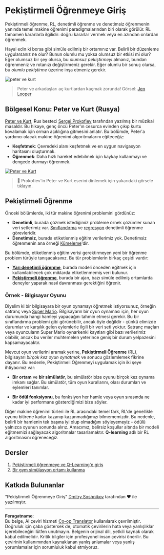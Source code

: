 <!--
CO_OP_TRANSLATOR_METADATA:
{
  "original_hash": "20ca019012b1725de956681d036d8b18",
  "translation_date": "2025-09-06T08:02:46+00:00",
  "source_file": "8-Reinforcement/README.md",
  "language_code": "tr"
}
-->
# Pekiştirmeli Öğrenmeye Giriş

Pekiştirmeli öğrenme, RL, denetimli öğrenme ve denetimsiz öğrenmenin yanında temel makine öğrenimi paradigmalarından biri olarak görülür. RL tamamen kararlarla ilgilidir: doğru kararlar vermek veya en azından onlardan öğrenmek.

Hayal edin ki borsa gibi simüle edilmiş bir ortamınız var. Belirli bir düzenleme uygularsanız ne olur? Bunun olumlu mu yoksa olumsuz bir etkisi mi olur? Eğer olumsuz bir şey olursa, bu _olumsuz pekiştirmeyi_ almanız, bundan öğrenmeniz ve rotanızı değiştirmeniz gerekir. Eğer olumlu bir sonuç olursa, bu _olumlu pekiştirme_ üzerine inşa etmeniz gerekir.

![peter ve kurt](../../../8-Reinforcement/images/peter.png)

> Peter ve arkadaşları aç kurtlardan kaçmak zorunda! Görsel: [Jen Looper](https://twitter.com/jenlooper)

## Bölgesel Konu: Peter ve Kurt (Rusya)

[Peter ve Kurt](https://en.wikipedia.org/wiki/Peter_and_the_Wolf), Rus besteci [Sergei Prokofiev](https://en.wikipedia.org/wiki/Sergei_Prokofiev) tarafından yazılmış bir müzikal masaldır. Bu hikaye, genç öncü Peter'ın cesurca evinden çıkıp kurtu kovalamak için orman açıklığına gitmesini anlatır. Bu bölümde, Peter'a yardımcı olacak makine öğrenimi algoritmalarını eğiteceğiz:

- **Keşfetmek**: Çevredeki alanı keşfetmek ve en uygun navigasyon haritasını oluşturmak.
- **Öğrenmek**: Daha hızlı hareket edebilmek için kaykay kullanmayı ve dengede durmayı öğrenmek.

[![Peter ve Kurt](https://img.youtube.com/vi/Fmi5zHg4QSM/0.jpg)](https://www.youtube.com/watch?v=Fmi5zHg4QSM)

> 🎥 Prokofiev'in Peter ve Kurt eserini dinlemek için yukarıdaki görsele tıklayın.

## Pekiştirmeli Öğrenme

Önceki bölümlerde, iki tür makine öğrenimi problemini gördünüz:

- **Denetimli**, burada çözmek istediğimiz probleme örnek çözümler sunan veri setlerimiz var. [Sınıflandırma](../4-Classification/README.md) ve [regresyon](../2-Regression/README.md) denetimli öğrenme görevleridir.
- **Denetimsiz**, burada etiketlenmiş eğitim verilerimiz yok. Denetimsiz öğrenmenin ana örneği [Kümeleme](../5-Clustering/README.md)'dir.

Bu bölümde, etiketlenmiş eğitim verisi gerektirmeyen yeni bir öğrenme problem türüyle tanışacaksınız. Bu tür problemlerin birkaç çeşidi vardır:

- **[Yarı denetimli öğrenme](https://wikipedia.org/wiki/Semi-supervised_learning)**, burada modeli önceden eğitmek için kullanılabilecek çok miktarda etiketlenmemiş veri bulunur.
- **[Pekiştirmeli öğrenme](https://wikipedia.org/wiki/Reinforcement_learning)**, burada bir ajan, bazı simüle edilmiş ortamlarda deneyler yaparak nasıl davranması gerektiğini öğrenir.

### Örnek - Bilgisayar Oyunu

Diyelim ki bir bilgisayara bir oyun oynamayı öğretmek istiyorsunuz, örneğin satranç veya [Super Mario](https://wikipedia.org/wiki/Super_Mario). Bilgisayarın bir oyun oynaması için, her oyun durumunda hangi hamleyi yapacağını tahmin etmesi gerekir. Bu bir sınıflandırma problemi gibi görünebilir, ancak öyle değildir - çünkü elimizde durumlar ve karşılık gelen eylemlerle ilgili bir veri seti yoktur. Satranç maçları veya oyuncuların Super Mario oynarkenki kayıtları gibi bazı verilerimiz olabilir, ancak bu veriler muhtemelen yeterince geniş bir durum yelpazesini kapsamayacaktır.

Mevcut oyun verilerini aramak yerine, **Pekiştirmeli Öğrenme** (RL), bilgisayarı *birçok kez oyun oynatmak* ve sonucu gözlemlemek fikrine dayanır. Bu nedenle, Pekiştirmeli Öğrenmeyi uygulamak için iki şeye ihtiyacımız var:

- **Bir ortam** ve **bir simülatör**, bu simülatör bize oyunu birçok kez oynama imkanı sağlar. Bu simülatör, tüm oyun kurallarını, olası durumları ve eylemleri tanımlar.

- **Bir ödül fonksiyonu**, bu fonksiyon her hamle veya oyun sırasında ne kadar iyi performans gösterdiğimizi bize söyler.

Diğer makine öğrenimi türleri ile RL arasındaki temel fark, RL'de genellikle oyunu bitirene kadar kazanıp kazanmadığımızı bilmememizdir. Bu nedenle, belirli bir hamlenin tek başına iyi olup olmadığını söyleyemeyiz - ödülü yalnızca oyunun sonunda alırız. Amacımız, belirsiz koşullar altında bir modeli eğitmemizi sağlayacak algoritmalar tasarlamaktır. **Q-learning** adlı bir RL algoritmasını öğreneceğiz.

## Dersler

1. [Pekiştirmeli öğrenmeye ve Q-Learning'e giriş](1-QLearning/README.md)
2. [Bir gym simülasyon ortamı kullanma](2-Gym/README.md)

## Katkıda Bulunanlar

"Pekiştirmeli Öğrenmeye Giriş" [Dmitry Soshnikov](http://soshnikov.com) tarafından ♥️ ile yazılmıştır.

---

**Feragatname**:  
Bu belge, AI çeviri hizmeti [Co-op Translator](https://github.com/Azure/co-op-translator) kullanılarak çevrilmiştir. Doğruluk için çaba göstersek de, otomatik çevirilerin hata veya yanlışlıklar içerebileceğini lütfen unutmayın. Belgenin orijinal dili, yetkili kaynak olarak kabul edilmelidir. Kritik bilgiler için profesyonel insan çevirisi önerilir. Bu çevirinin kullanımından kaynaklanan yanlış anlamalar veya yanlış yorumlamalar için sorumluluk kabul etmiyoruz.